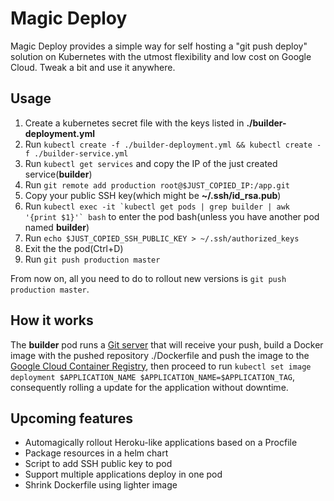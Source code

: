 # Magic Deploy
Magic Deploy provides a simple way for self hosting a "git push deploy" solution on Kubernetes with the utmost flexibility and low cost on Google Cloud. Tweak a bit and use it anywhere.

## Usage
1. Create a kubernetes secret file with the keys listed in **./builder-deployment.yml**
2. Run ```kubectl create -f ./builder-deployment.yml && kubectl create -f ./builder-service.yml```
3. Run ```kubectl get services``` and copy the IP of the just created service(**builder**)
4. Run ```git remote add production root@$JUST_COPIED_IP:/app.git```
5. Copy your public SSH key(which might be **~/.ssh/id_rsa.pub**)
6. Run ```kubectl exec -it `kubectl get pods | grep builder | awk '{print $1}'` bash``` to enter the pod bash(unless you have another pod named **builder**)
7. Run ```echo $JUST_COPIED_SSH_PUBLIC_KEY > ~/.ssh/authorized_keys```
8. Exit the the pod(Ctrl+D)
9. Run ```git push production master```

From now on, all you need to do to rollout new versions is ```git push production master```.

## How it works
The **builder** pod runs a [Git server](https://git-scm.com/book/en/v1/Git-on-the-Server) that will receive your push, build a Docker image with the pushed repository ./Dockerfile and push the image to the [Google Cloud Container Registry](https://cloud.google.com/container-registry), then proceed to run ```kubectl set image deployment $APPLICATION_NAME $APPLICATION_NAME=$APPLICATION_TAG```, consequently rolling a update for the application without downtime.

## Upcoming features
- Automagically rollout Heroku-like applications based on a Procfile
- Package resources in a helm chart
- Script to add SSH public key to pod
- Support multiple applications deploy in one pod
- Shrink Dockerfile using lighter image
